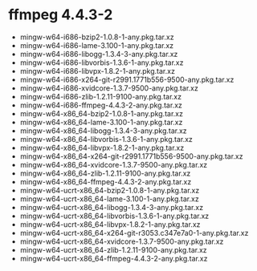 # ffmpeg 4.4.3-2

 - mingw-w64-i686-bzip2-1.0.8-1-any.pkg.tar.xz
 - mingw-w64-i686-lame-3.100-1-any.pkg.tar.xz
 - mingw-w64-i686-libogg-1.3.4-3-any.pkg.tar.xz
 - mingw-w64-i686-libvorbis-1.3.6-1-any.pkg.tar.xz
 - mingw-w64-i686-libvpx-1.8.2-1-any.pkg.tar.xz
 - mingw-w64-i686-x264-git-r2991.1771b556-9500-any.pkg.tar.xz
 - mingw-w64-i686-xvidcore-1.3.7-9500-any.pkg.tar.xz
 - mingw-w64-i686-zlib-1.2.11-9100-any.pkg.tar.xz
 - mingw-w64-i686-ffmpeg-4.4.3-2-any.pkg.tar.xz
 - mingw-w64-x86_64-bzip2-1.0.8-1-any.pkg.tar.xz
 - mingw-w64-x86_64-lame-3.100-1-any.pkg.tar.xz
 - mingw-w64-x86_64-libogg-1.3.4-3-any.pkg.tar.xz
 - mingw-w64-x86_64-libvorbis-1.3.6-1-any.pkg.tar.xz
 - mingw-w64-x86_64-libvpx-1.8.2-1-any.pkg.tar.xz
 - mingw-w64-x86_64-x264-git-r2991.1771b556-9500-any.pkg.tar.xz
 - mingw-w64-x86_64-xvidcore-1.3.7-9500-any.pkg.tar.xz
 - mingw-w64-x86_64-zlib-1.2.11-9100-any.pkg.tar.xz
 - mingw-w64-x86_64-ffmpeg-4.4.3-2-any.pkg.tar.xz
 - mingw-w64-ucrt-x86_64-bzip2-1.0.8-1-any.pkg.tar.xz
 - mingw-w64-ucrt-x86_64-lame-3.100-1-any.pkg.tar.xz
 - mingw-w64-ucrt-x86_64-libogg-1.3.4-3-any.pkg.tar.xz
 - mingw-w64-ucrt-x86_64-libvorbis-1.3.6-1-any.pkg.tar.xz
 - mingw-w64-ucrt-x86_64-libvpx-1.8.2-1-any.pkg.tar.xz
 - mingw-w64-ucrt-x86_64-x264-git-r3053.c347e7a0-1-any.pkg.tar.xz
 - mingw-w64-ucrt-x86_64-xvidcore-1.3.7-9500-any.pkg.tar.xz
 - mingw-w64-ucrt-x86_64-zlib-1.2.11-9100-any.pkg.tar.xz
 - mingw-w64-ucrt-x86_64-ffmpeg-4.4.3-2-any.pkg.tar.xz
